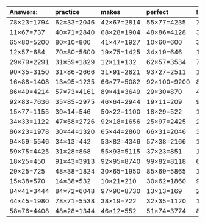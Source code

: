 | Answers: | practice | makes | perfect | ! |
| :--- | :--- | :--- | :--- | :--- |
| 78×23=1794 | 62×33=2046 | 42×67=2814 | 55×77=4235 | 77×38=2926 | 
| 11×67=737 | 40×71=2840 | 68×28=1904 | 48×86=4128 | 33×11=363 | 
| 65×80=5200 | 80×10=800 | 41×47=1927 | 10×60=600 | 38×11=418 | 
| 12×57=684 | 70×80=5600 | 19×75=1425 | 34×19=646 | 11×49=539 | 
| 29×79=2291 | 31×59=1829 | 12×11=132 | 62×57=3534 | 73×92=6716 | 
| 90×35=3150 | 31×86=2666 | 31×91=2821 | 93×27=2511 | 15×42=630 | 
| 16×88=1408 | 13×95=1235 | 66×77=5082 | 92×100=9200 | 86×46=3956 | 
| 86×49=4214 | 57×73=4161 | 89×41=3649 | 29×30=870 | 42×60=2520 | 
| 92×83=7636 | 35×85=2975 | 46×64=2944 | 19×11=209 | 94×32=3008 | 
| 15×77=1155 | 39×14=546 | 50×22=1100 | 18×29=522 | 15×91=1365 | 
| 34×33=1122 | 47×58=2726 | 92×18=1656 | 25×97=2425 | 29×76=2204 | 
| 86×23=1978 | 30×44=1320 | 65×44=2860 | 66×31=2046 | 36×77=2772 | 
| 94×59=5546 | 34×13=442 | 53×82=4346 | 57×38=2166 | 11×57=627 | 
| 59×75=4425 | 31×28=868 | 55×93=5115 | 37×23=851 | 16×49=784 | 
| 18×25=450 | 91×43=3913 | 92×95=8740 | 99×82=8118 | 64×81=5184 | 
| 29×25=725 | 48×38=1824 | 30×65=1950 | 85×69=5865 | 13×78=1014 | 
| 15×38=570 | 14×38=532 | 10×21=210 | 30×62=1860 | 95×43=4085 | 
| 84×41=3444 | 84×72=6048 | 97×90=8730 | 13×13=169 | 20×42=840 | 
| 44×45=1980 | 78×71=5538 | 38×19=722 | 32×35=1120 | 15×38=570 | 
| 58×76=4408 | 48×28=1344 | 46×12=552 | 51×74=3774 | 88×16=1408 | 
